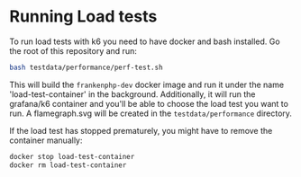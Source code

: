 # Running Load tests

To run load tests with k6 you need to have docker and bash installed.
Go the root of this repository and run:

```sh
bash testdata/performance/perf-test.sh
```

This will build the `frankenphp-dev` docker image and run it under the name 'load-test-container'
in the background. Additionally, it will run the grafana/k6 container and you'll be able to choose
the load test you want to run. A flamegraph.svg will be created in the `testdata/performance` directory.

If the load test has stopped prematurely, you might have to remove the container manually:

```sh
docker stop load-test-container
docker rm load-test-container
```
